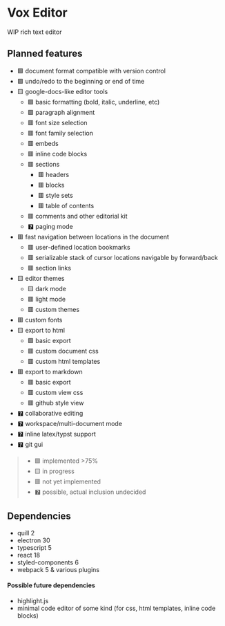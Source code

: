 # Vox Editor

WIP rich text editor

## Planned features
+ 🟩 document format compatible with version control
+ 🟩 undo/redo to the beginning or end of time
+ 🟨 google-docs-like editor tools
    - 🟩 basic formatting (bold, italic, underline, etc)
    - 🟩 paragraph alignment
    - 🟥 font size selection
    - 🟥 font family selection
    - 🟥 embeds
    - 🟥 inline code blocks
    - 🟥 sections
        * 🟥 headers
        * 🟥 blocks
        * 🟥 style sets
        * 🟥 table of contents
    - 🟥 comments and other editorial kit
    - 🯄 paging mode
+ 🟥 fast navigation between locations in the document
    - 🟥 user-defined location bookmarks
    - 🟥 serializable stack of cursor locations navigable by forward/back
    - 🟥 section links
+ 🟨 editor themes
    - 🟨 dark mode
    - 🟥 light mode
    - 🟥 custom themes
+ 🟥 custom fonts
+ 🟨 export to html
    - 🟩 basic export
    - 🟥 custom document css
    - 🟥 custom html templates
+ 🟥 export to markdown
    - 🟥 basic export
    - 🟥 custom view css
    - 🟥 github style view
+ 🯄 collaborative editing
+ 🯄 workspace/multi-document mode
+ 🯄 inline latex/typst support
+ 🯄 git gui


> * 🟩 implemented >75%
> * 🟨 in progress
> * 🟥 not yet implemented
> * 🯄 possible, actual inclusion undecided

## Dependencies
+ quill 2
+ electron 30
+ typescript 5
+ react 18
+ styled-components 6
+ webpack 5 & various plugins

#### Possible future dependencies
+ highlight.js
+ minimal code editor of some kind (for css, html templates, inline code blocks)
